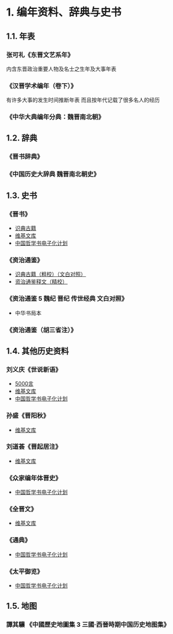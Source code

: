 # 1. 编年资料、辞典与史书

## 1.1. 年表
### 张可礼《东晋文艺系年》
内含东晋政治重要人物及名士之生年及大事年表

### 《汉晋学术编年（卷下）》
有许多大事的发生时间推断年表
而且按年代记载了很多名人的经历

### 《中华大典编年分典：魏晋南北朝》

## 1.2. 辞典

### 《晋书辞典》

### 《中国历史大辞典 魏晋南北朝史》

## 1.3. 史书

### 《晋书》
- [识典古籍](https://www.shidianguji.com/book/LS0005/chapter/LS0005_1?version=76)
- [维基文库](https://zh.wikisource.org/wiki/%E6%99%89%E6%9B%B8)
- [中国哲学书电子化计划](https://ctext.org/wiki.pl?if=gb&res=788577&remap=gb)

### 《资治通鉴》
- [识典古籍（粗校）（文白对照）](https://ctext.org/shi-shuo-xin-yu/zhs)
- [资治通鉴释文（精校）](https://www.shidianguji.com/book/SBCK035)

### 《资治通鉴 5 魏纪 晋纪 传世经典 文白对照》
- 中华书局本

### 《资治通鉴（胡三省注）》

## 1.4. 其他历史资料

### 刘义庆《世说新语》
- [5000言](https://shishuoxinyu.5000yan.com/)
- [维基文库](https://zh.wikisource.org/zh-hans/%E4%B8%96%E8%AA%AA%E6%96%B0%E8%AA%9E)
- [中国哲学书电子化计划](https://ctext.org/shi-shuo-xin-yu/zhs)

### 孙盛《晋阳秋》
- [维基文库](https://zh.wikisource.org/zh-hans/%E6%99%89%E9%99%BD%E7%A7%8B)

### 刘道荟《晋起居注》
- [维基文库](https://zh.wikisource.org/zh-hans/%E6%99%89%E8%B5%B7%E5%B1%85%E6%B3%A8)

### 《众家编年体晋史》
- [中国哲学书电子化计划](https://ctext.org/wiki.pl?if=gb&res=522483)

### 《全晋文》
- [维基文库](https://zh.m.wikisource.org/wiki/%E5%85%A8%E6%99%89%E6%96%87)

### 《通典》
- [中国哲学书电子化计划](https://ctext.org/tongdian/ens)

### 《太平御览》
- [中国哲学书电子化计划](https://ctext.org/wiki.pl?if=en&res=936596&remap=gb)

## 1.5. 地图

### 譚其驤 《中國歷史地圖集 3 三國·西晉時期中国历史地图集》
